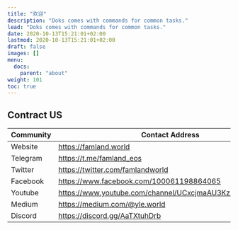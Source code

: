 ```yaml
---
title: "欢迎"
description: "Doks comes with commands for common tasks."
lead: "Doks comes with commands for common tasks."
date: 2020-10-13T15:21:01+02:00
lastmod: 2020-10-13T15:21:01+02:00
draft: false
images: []
menu:
  docs:
    parent: "about"
weight: 101
toc: true
---
```





## Contract US

| Community | Contact Address                                          |
| --------- | -------------------------------------------------------- |
| Website   | https://famland.world                                    |
| Telegram  | https://t.me/famland_eos                                 |
| Twitter   | https://twitter.com/famlandworld                         |
| Facebook  | https://www.facebook.com/100061198864065                 |
| Youtube   | https://www.youtube.com/channel/UCxcjmaAU3KzRfa4xB7mbuEg |
| Medium    | https://medium.com/@yle.world                            |
| Discord   | https://discord.gg/AaTXtuhDrb                            |

